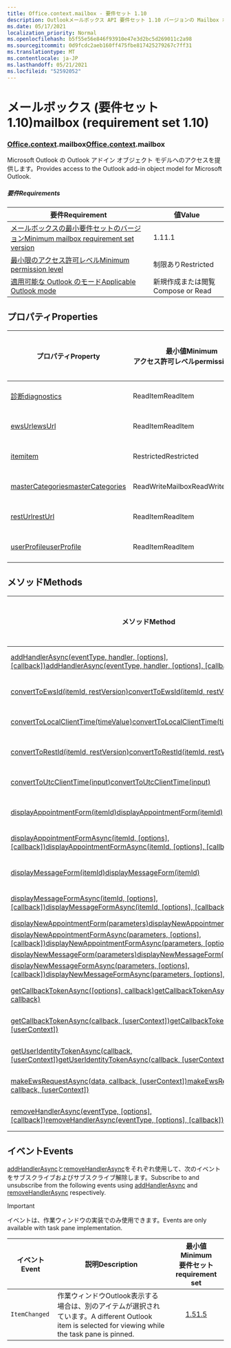 ```yaml
---
title: Office.context.mailbox - 要件セット 1.10
description: Outlookメールボックス API 要件セット 1.10 バージョンの Mailbox オブジェクト モデル。
ms.date: 05/17/2021
localization_priority: Normal
ms.openlocfilehash: b5f55e56e846f93910e47e3d2bc5d269011c2a98
ms.sourcegitcommit: 0d9fcdc2aeb160ff475fbe817425279267c7ff31
ms.translationtype: MT
ms.contentlocale: ja-JP
ms.lasthandoff: 05/21/2021
ms.locfileid: "52592052"
---
```

# <a name="mailbox-requirement-set-110"></a><span data-ttu-id="3c37a-103">メールボックス (要件セット 1.10)</span><span class="sxs-lookup"><span data-stu-id="3c37a-103">mailbox (requirement set 1.10)</span></span>

### <a name="officecontextmailbox"></a><span data-ttu-id="3c37a-104">[Office](office.md)[.context](office.context.md).mailbox</span><span class="sxs-lookup"><span data-stu-id="3c37a-104">[Office](office.md)[.context](office.context.md).mailbox</span></span>

<span data-ttu-id="3c37a-105">Microsoft Outlook の Outlook アドイン オブジェクト モデルへのアクセスを提供します。</span><span class="sxs-lookup"><span data-stu-id="3c37a-105">Provides access to the Outlook add-in object model for Microsoft Outlook.</span></span>

##### <a name="requirements"></a><span data-ttu-id="3c37a-106">要件</span><span class="sxs-lookup"><span data-stu-id="3c37a-106">Requirements</span></span>

|<span data-ttu-id="3c37a-107">要件</span><span class="sxs-lookup"><span data-stu-id="3c37a-107">Requirement</span></span>| <span data-ttu-id="3c37a-108">値</span><span class="sxs-lookup"><span data-stu-id="3c37a-108">Value</span></span>|
|---|---|
|[<span data-ttu-id="3c37a-109">メールボックスの最小要件セットのバージョン</span><span class="sxs-lookup"><span data-stu-id="3c37a-109">Minimum mailbox requirement set version</span></span>](../../requirement-sets/outlook-api-requirement-sets.md)| <span data-ttu-id="3c37a-110">1.1</span><span class="sxs-lookup"><span data-stu-id="3c37a-110">1.1</span></span>|
|[<span data-ttu-id="3c37a-111">最小限のアクセス許可レベル</span><span class="sxs-lookup"><span data-stu-id="3c37a-111">Minimum permission level</span></span>](../../../outlook/understanding-outlook-add-in-permissions.md)| <span data-ttu-id="3c37a-112">制限あり</span><span class="sxs-lookup"><span data-stu-id="3c37a-112">Restricted</span></span>|
|[<span data-ttu-id="3c37a-113">適用可能な Outlook のモード</span><span class="sxs-lookup"><span data-stu-id="3c37a-113">Applicable Outlook mode</span></span>](../../../outlook/outlook-add-ins-overview.md#extension-points)| <span data-ttu-id="3c37a-114">新規作成または閲覧</span><span class="sxs-lookup"><span data-stu-id="3c37a-114">Compose or Read</span></span>|

## <a name="properties"></a><span data-ttu-id="3c37a-115">プロパティ</span><span class="sxs-lookup"><span data-stu-id="3c37a-115">Properties</span></span>

| <span data-ttu-id="3c37a-116">プロパティ</span><span class="sxs-lookup"><span data-stu-id="3c37a-116">Property</span></span> | <span data-ttu-id="3c37a-117">最小値</span><span class="sxs-lookup"><span data-stu-id="3c37a-117">Minimum</span></span><br><span data-ttu-id="3c37a-118">アクセス許可レベル</span><span class="sxs-lookup"><span data-stu-id="3c37a-118">permission level</span></span> | <span data-ttu-id="3c37a-119">モード</span><span class="sxs-lookup"><span data-stu-id="3c37a-119">Modes</span></span> | <span data-ttu-id="3c37a-120">戻り値の種類</span><span class="sxs-lookup"><span data-stu-id="3c37a-120">Return type</span></span> | <span data-ttu-id="3c37a-121">最小値</span><span class="sxs-lookup"><span data-stu-id="3c37a-121">Minimum</span></span><br><span data-ttu-id="3c37a-122">要件セット</span><span class="sxs-lookup"><span data-stu-id="3c37a-122">requirement set</span></span> |
|---|---|---|---|:---:|
| [<span data-ttu-id="3c37a-123">診断</span><span class="sxs-lookup"><span data-stu-id="3c37a-123">diagnostics</span></span>](/javascript/api/outlook/office.mailbox?view=outlook-js-1.10&preserve-view=true#diagnostics) | <span data-ttu-id="3c37a-124">ReadItem</span><span class="sxs-lookup"><span data-stu-id="3c37a-124">ReadItem</span></span> | <span data-ttu-id="3c37a-125">作成</span><span class="sxs-lookup"><span data-stu-id="3c37a-125">Compose</span></span><br><span data-ttu-id="3c37a-126">Read</span><span class="sxs-lookup"><span data-stu-id="3c37a-126">Read</span></span> | [<span data-ttu-id="3c37a-127">Diagnostics</span><span class="sxs-lookup"><span data-stu-id="3c37a-127">Diagnostics</span></span>](/javascript/api/outlook/office.diagnostics?view=outlook-js-1.10&preserve-view=true) | [<span data-ttu-id="3c37a-128">1.1</span><span class="sxs-lookup"><span data-stu-id="3c37a-128">1.1</span></span>](../requirement-set-1.1/outlook-requirement-set-1.1.md) |
| [<span data-ttu-id="3c37a-129">ewsUrl</span><span class="sxs-lookup"><span data-stu-id="3c37a-129">ewsUrl</span></span>](/javascript/api/outlook/office.mailbox?view=outlook-js-1.10&preserve-view=true#ewsurl) | <span data-ttu-id="3c37a-130">ReadItem</span><span class="sxs-lookup"><span data-stu-id="3c37a-130">ReadItem</span></span> | <span data-ttu-id="3c37a-131">作成</span><span class="sxs-lookup"><span data-stu-id="3c37a-131">Compose</span></span><br><span data-ttu-id="3c37a-132">Read</span><span class="sxs-lookup"><span data-stu-id="3c37a-132">Read</span></span> | <span data-ttu-id="3c37a-133">String</span><span class="sxs-lookup"><span data-stu-id="3c37a-133">String</span></span> | [<span data-ttu-id="3c37a-134">1.1</span><span class="sxs-lookup"><span data-stu-id="3c37a-134">1.1</span></span>](../requirement-set-1.1/outlook-requirement-set-1.1.md) |
| [<span data-ttu-id="3c37a-135">item</span><span class="sxs-lookup"><span data-stu-id="3c37a-135">item</span></span>](office.context.mailbox.item.md) | <span data-ttu-id="3c37a-136">Restricted</span><span class="sxs-lookup"><span data-stu-id="3c37a-136">Restricted</span></span> | <span data-ttu-id="3c37a-137">作成</span><span class="sxs-lookup"><span data-stu-id="3c37a-137">Compose</span></span><br><span data-ttu-id="3c37a-138">Read</span><span class="sxs-lookup"><span data-stu-id="3c37a-138">Read</span></span> | [<span data-ttu-id="3c37a-139">項目</span><span class="sxs-lookup"><span data-stu-id="3c37a-139">Item</span></span>](/javascript/api/outlook/office.item?view=outlook-js-1.10&preserve-view=true) | [<span data-ttu-id="3c37a-140">1.1</span><span class="sxs-lookup"><span data-stu-id="3c37a-140">1.1</span></span>](../requirement-set-1.1/outlook-requirement-set-1.1.md) |
| [<span data-ttu-id="3c37a-141">masterCategories</span><span class="sxs-lookup"><span data-stu-id="3c37a-141">masterCategories</span></span>](/javascript/api/outlook/office.mailbox?view=outlook-js-1.10&preserve-view=true#mastercategories) | <span data-ttu-id="3c37a-142">ReadWriteMailbox</span><span class="sxs-lookup"><span data-stu-id="3c37a-142">ReadWriteMailbox</span></span> | <span data-ttu-id="3c37a-143">作成</span><span class="sxs-lookup"><span data-stu-id="3c37a-143">Compose</span></span><br><span data-ttu-id="3c37a-144">Read</span><span class="sxs-lookup"><span data-stu-id="3c37a-144">Read</span></span> | [<span data-ttu-id="3c37a-145">MasterCategories</span><span class="sxs-lookup"><span data-stu-id="3c37a-145">MasterCategories</span></span>](/javascript/api/outlook/office.mastercategories?view=outlook-js-1.10&preserve-view=true) | [<span data-ttu-id="3c37a-146">1.8</span><span class="sxs-lookup"><span data-stu-id="3c37a-146">1.8</span></span>](../requirement-set-1.8/outlook-requirement-set-1.8.md) |
| [<span data-ttu-id="3c37a-147">restUrl</span><span class="sxs-lookup"><span data-stu-id="3c37a-147">restUrl</span></span>](/javascript/api/outlook/office.mailbox?view=outlook-js-1.10&preserve-view=true#resturl) | <span data-ttu-id="3c37a-148">ReadItem</span><span class="sxs-lookup"><span data-stu-id="3c37a-148">ReadItem</span></span> | <span data-ttu-id="3c37a-149">作成</span><span class="sxs-lookup"><span data-stu-id="3c37a-149">Compose</span></span><br><span data-ttu-id="3c37a-150">Read</span><span class="sxs-lookup"><span data-stu-id="3c37a-150">Read</span></span> | <span data-ttu-id="3c37a-151">String</span><span class="sxs-lookup"><span data-stu-id="3c37a-151">String</span></span> | [<span data-ttu-id="3c37a-152">1.5</span><span class="sxs-lookup"><span data-stu-id="3c37a-152">1.5</span></span>](../requirement-set-1.5/outlook-requirement-set-1.5.md) |
| [<span data-ttu-id="3c37a-153">userProfile</span><span class="sxs-lookup"><span data-stu-id="3c37a-153">userProfile</span></span>](/javascript/api/outlook/office.mailbox?view=outlook-js-1.10&preserve-view=true#userprofile) | <span data-ttu-id="3c37a-154">ReadItem</span><span class="sxs-lookup"><span data-stu-id="3c37a-154">ReadItem</span></span> | <span data-ttu-id="3c37a-155">作成</span><span class="sxs-lookup"><span data-stu-id="3c37a-155">Compose</span></span><br><span data-ttu-id="3c37a-156">Read</span><span class="sxs-lookup"><span data-stu-id="3c37a-156">Read</span></span> | [<span data-ttu-id="3c37a-157">UserProfile</span><span class="sxs-lookup"><span data-stu-id="3c37a-157">UserProfile</span></span>](/javascript/api/outlook/office.userprofile?view=outlook-js-1.10&preserve-view=true) | [<span data-ttu-id="3c37a-158">1.1</span><span class="sxs-lookup"><span data-stu-id="3c37a-158">1.1</span></span>](../requirement-set-1.1/outlook-requirement-set-1.1.md) |

## <a name="methods"></a><span data-ttu-id="3c37a-159">メソッド</span><span class="sxs-lookup"><span data-stu-id="3c37a-159">Methods</span></span>

| <span data-ttu-id="3c37a-160">メソッド</span><span class="sxs-lookup"><span data-stu-id="3c37a-160">Method</span></span> | <span data-ttu-id="3c37a-161">最小値</span><span class="sxs-lookup"><span data-stu-id="3c37a-161">Minimum</span></span><br><span data-ttu-id="3c37a-162">アクセス許可レベル</span><span class="sxs-lookup"><span data-stu-id="3c37a-162">permission level</span></span> | <span data-ttu-id="3c37a-163">モード</span><span class="sxs-lookup"><span data-stu-id="3c37a-163">Modes</span></span> | <span data-ttu-id="3c37a-164">最小値</span><span class="sxs-lookup"><span data-stu-id="3c37a-164">Minimum</span></span><br><span data-ttu-id="3c37a-165">要件セット</span><span class="sxs-lookup"><span data-stu-id="3c37a-165">requirement set</span></span> |
|---|---|---|:---:|
| <span data-ttu-id="3c37a-166">[addHandlerAsync(eventType, handler, [options], [callback])](/javascript/api/outlook/office.mailbox?view=outlook-js-1.10&preserve-view=true#addhandlerasync-eventtype--handler--options--callback-)</span><span class="sxs-lookup"><span data-stu-id="3c37a-166">[addHandlerAsync(eventType, handler, [options], [callback])](/javascript/api/outlook/office.mailbox?view=outlook-js-1.10&preserve-view=true#addhandlerasync-eventtype--handler--options--callback-)</span></span> | <span data-ttu-id="3c37a-167">ReadItem</span><span class="sxs-lookup"><span data-stu-id="3c37a-167">ReadItem</span></span> | <span data-ttu-id="3c37a-168">作成</span><span class="sxs-lookup"><span data-stu-id="3c37a-168">Compose</span></span><br><span data-ttu-id="3c37a-169">Read</span><span class="sxs-lookup"><span data-stu-id="3c37a-169">Read</span></span> | [<span data-ttu-id="3c37a-170">1.5</span><span class="sxs-lookup"><span data-stu-id="3c37a-170">1.5</span></span>](../requirement-set-1.5/outlook-requirement-set-1.5.md) |
| [<span data-ttu-id="3c37a-171">convertToEwsId(itemId, restVersion)</span><span class="sxs-lookup"><span data-stu-id="3c37a-171">convertToEwsId(itemId, restVersion)</span></span>](/javascript/api/outlook/office.mailbox?view=outlook-js-1.10&preserve-view=true#converttoewsid-itemid--restversion-) | <span data-ttu-id="3c37a-172">Restricted</span><span class="sxs-lookup"><span data-stu-id="3c37a-172">Restricted</span></span> | <span data-ttu-id="3c37a-173">作成</span><span class="sxs-lookup"><span data-stu-id="3c37a-173">Compose</span></span><br><span data-ttu-id="3c37a-174">Read</span><span class="sxs-lookup"><span data-stu-id="3c37a-174">Read</span></span> | [<span data-ttu-id="3c37a-175">1.3</span><span class="sxs-lookup"><span data-stu-id="3c37a-175">1.3</span></span>](../requirement-set-1.3/outlook-requirement-set-1.3.md) |
| [<span data-ttu-id="3c37a-176">convertToLocalClientTime(timeValue)</span><span class="sxs-lookup"><span data-stu-id="3c37a-176">convertToLocalClientTime(timeValue)</span></span>](/javascript/api/outlook/office.mailbox?view=outlook-js-1.10&preserve-view=true#converttolocalclienttime-timevalue-) | <span data-ttu-id="3c37a-177">ReadItem</span><span class="sxs-lookup"><span data-stu-id="3c37a-177">ReadItem</span></span> | <span data-ttu-id="3c37a-178">作成</span><span class="sxs-lookup"><span data-stu-id="3c37a-178">Compose</span></span><br><span data-ttu-id="3c37a-179">Read</span><span class="sxs-lookup"><span data-stu-id="3c37a-179">Read</span></span> | [<span data-ttu-id="3c37a-180">1.1</span><span class="sxs-lookup"><span data-stu-id="3c37a-180">1.1</span></span>](../requirement-set-1.1/outlook-requirement-set-1.1.md) |
| [<span data-ttu-id="3c37a-181">convertToRestId(itemId, restVersion)</span><span class="sxs-lookup"><span data-stu-id="3c37a-181">convertToRestId(itemId, restVersion)</span></span>](/javascript/api/outlook/office.mailbox?view=outlook-js-1.10&preserve-view=true#converttorestid-itemid--restversion-) | <span data-ttu-id="3c37a-182">Restricted</span><span class="sxs-lookup"><span data-stu-id="3c37a-182">Restricted</span></span> | <span data-ttu-id="3c37a-183">作成</span><span class="sxs-lookup"><span data-stu-id="3c37a-183">Compose</span></span><br><span data-ttu-id="3c37a-184">Read</span><span class="sxs-lookup"><span data-stu-id="3c37a-184">Read</span></span> | [<span data-ttu-id="3c37a-185">1.3</span><span class="sxs-lookup"><span data-stu-id="3c37a-185">1.3</span></span>](../requirement-set-1.3/outlook-requirement-set-1.3.md) |
| [<span data-ttu-id="3c37a-186">convertToUtcClientTime(input)</span><span class="sxs-lookup"><span data-stu-id="3c37a-186">convertToUtcClientTime(input)</span></span>](/javascript/api/outlook/office.mailbox?view=outlook-js-1.10&preserve-view=true#converttoutcclienttime-input-) | <span data-ttu-id="3c37a-187">ReadItem</span><span class="sxs-lookup"><span data-stu-id="3c37a-187">ReadItem</span></span> | <span data-ttu-id="3c37a-188">作成</span><span class="sxs-lookup"><span data-stu-id="3c37a-188">Compose</span></span><br><span data-ttu-id="3c37a-189">Read</span><span class="sxs-lookup"><span data-stu-id="3c37a-189">Read</span></span> | [<span data-ttu-id="3c37a-190">1.1</span><span class="sxs-lookup"><span data-stu-id="3c37a-190">1.1</span></span>](../requirement-set-1.1/outlook-requirement-set-1.1.md) |
| [<span data-ttu-id="3c37a-191">displayAppointmentForm(itemId)</span><span class="sxs-lookup"><span data-stu-id="3c37a-191">displayAppointmentForm(itemId)</span></span>](/javascript/api/outlook/office.mailbox?view=outlook-js-1.10&preserve-view=true#displayappointmentform-itemid-) | <span data-ttu-id="3c37a-192">ReadItem</span><span class="sxs-lookup"><span data-stu-id="3c37a-192">ReadItem</span></span> | <span data-ttu-id="3c37a-193">作成</span><span class="sxs-lookup"><span data-stu-id="3c37a-193">Compose</span></span><br><span data-ttu-id="3c37a-194">Read</span><span class="sxs-lookup"><span data-stu-id="3c37a-194">Read</span></span> | [<span data-ttu-id="3c37a-195">1.1</span><span class="sxs-lookup"><span data-stu-id="3c37a-195">1.1</span></span>](../requirement-set-1.1/outlook-requirement-set-1.1.md) |
| <span data-ttu-id="3c37a-196">[displayAppointmentFormAsync(itemId, [options], [callback])](/javascript/api/outlook/office.mailbox?view=outlook-js-1.10&preserve-view=true#displayappointmentform-itemid--options--callback-)</span><span class="sxs-lookup"><span data-stu-id="3c37a-196">[displayAppointmentFormAsync(itemId, [options], [callback])](/javascript/api/outlook/office.mailbox?view=outlook-js-1.10&preserve-view=true#displayappointmentform-itemid--options--callback-)</span></span> | <span data-ttu-id="3c37a-197">ReadItem</span><span class="sxs-lookup"><span data-stu-id="3c37a-197">ReadItem</span></span> | <span data-ttu-id="3c37a-198">作成</span><span class="sxs-lookup"><span data-stu-id="3c37a-198">Compose</span></span><br><span data-ttu-id="3c37a-199">Read</span><span class="sxs-lookup"><span data-stu-id="3c37a-199">Read</span></span> | [<span data-ttu-id="3c37a-200">1.9</span><span class="sxs-lookup"><span data-stu-id="3c37a-200">1.9</span></span>](../requirement-set-1.9/outlook-requirement-set-1.9.md) |
| [<span data-ttu-id="3c37a-201">displayMessageForm(itemId)</span><span class="sxs-lookup"><span data-stu-id="3c37a-201">displayMessageForm(itemId)</span></span>](/javascript/api/outlook/office.mailbox?view=outlook-js-1.10&preserve-view=true#displaymessageform-itemid-) | <span data-ttu-id="3c37a-202">ReadItem</span><span class="sxs-lookup"><span data-stu-id="3c37a-202">ReadItem</span></span> | <span data-ttu-id="3c37a-203">作成</span><span class="sxs-lookup"><span data-stu-id="3c37a-203">Compose</span></span><br><span data-ttu-id="3c37a-204">Read</span><span class="sxs-lookup"><span data-stu-id="3c37a-204">Read</span></span> | [<span data-ttu-id="3c37a-205">1.1</span><span class="sxs-lookup"><span data-stu-id="3c37a-205">1.1</span></span>](../requirement-set-1.1/outlook-requirement-set-1.1.md) |
| <span data-ttu-id="3c37a-206">[displayMessageFormAsync(itemId, [options], [callback])](/javascript/api/outlook/office.mailbox?view=outlook-js-1.10&preserve-view=true#displaymessageform-itemid--options--callback-)</span><span class="sxs-lookup"><span data-stu-id="3c37a-206">[displayMessageFormAsync(itemId, [options], [callback])](/javascript/api/outlook/office.mailbox?view=outlook-js-1.10&preserve-view=true#displaymessageform-itemid--options--callback-)</span></span> | <span data-ttu-id="3c37a-207">ReadItem</span><span class="sxs-lookup"><span data-stu-id="3c37a-207">ReadItem</span></span> | <span data-ttu-id="3c37a-208">作成</span><span class="sxs-lookup"><span data-stu-id="3c37a-208">Compose</span></span><br><span data-ttu-id="3c37a-209">Read</span><span class="sxs-lookup"><span data-stu-id="3c37a-209">Read</span></span> | [<span data-ttu-id="3c37a-210">1.9</span><span class="sxs-lookup"><span data-stu-id="3c37a-210">1.9</span></span>](../requirement-set-1.9/outlook-requirement-set-1.9.md) |
| [<span data-ttu-id="3c37a-211">displayNewAppointmentForm(parameters)</span><span class="sxs-lookup"><span data-stu-id="3c37a-211">displayNewAppointmentForm(parameters)</span></span>](/javascript/api/outlook/office.mailbox?view=outlook-js-1.10&preserve-view=true#displaynewappointmentform-parameters-) | <span data-ttu-id="3c37a-212">ReadItem</span><span class="sxs-lookup"><span data-stu-id="3c37a-212">ReadItem</span></span> | <span data-ttu-id="3c37a-213">Read</span><span class="sxs-lookup"><span data-stu-id="3c37a-213">Read</span></span> | [<span data-ttu-id="3c37a-214">1.1</span><span class="sxs-lookup"><span data-stu-id="3c37a-214">1.1</span></span>](../requirement-set-1.1/outlook-requirement-set-1.1.md) |
| <span data-ttu-id="3c37a-215">[displayNewAppointmentFormAsync(parameters, [options], [callback])](/javascript/api/outlook/office.mailbox?view=outlook-js-1.10&preserve-view=true#displaynewappointmentform-parameters--options--callback-)</span><span class="sxs-lookup"><span data-stu-id="3c37a-215">[displayNewAppointmentFormAsync(parameters, [options], [callback])](/javascript/api/outlook/office.mailbox?view=outlook-js-1.10&preserve-view=true#displaynewappointmentform-parameters--options--callback-)</span></span> | <span data-ttu-id="3c37a-216">ReadItem</span><span class="sxs-lookup"><span data-stu-id="3c37a-216">ReadItem</span></span> | <span data-ttu-id="3c37a-217">Read</span><span class="sxs-lookup"><span data-stu-id="3c37a-217">Read</span></span> | [<span data-ttu-id="3c37a-218">1.9</span><span class="sxs-lookup"><span data-stu-id="3c37a-218">1.9</span></span>](../requirement-set-1.9/outlook-requirement-set-1.9.md) |
| [<span data-ttu-id="3c37a-219">displayNewMessageForm(parameters)</span><span class="sxs-lookup"><span data-stu-id="3c37a-219">displayNewMessageForm(parameters)</span></span>](/javascript/api/outlook/office.mailbox?view=outlook-js-1.10&preserve-view=true#displaynewmessageform-parameters-) | <span data-ttu-id="3c37a-220">ReadItem</span><span class="sxs-lookup"><span data-stu-id="3c37a-220">ReadItem</span></span> | <span data-ttu-id="3c37a-221">Read</span><span class="sxs-lookup"><span data-stu-id="3c37a-221">Read</span></span> | [<span data-ttu-id="3c37a-222">1.6</span><span class="sxs-lookup"><span data-stu-id="3c37a-222">1.6</span></span>](../requirement-set-1.6/outlook-requirement-set-1.6.md) |
| <span data-ttu-id="3c37a-223">[displayNewMessageFormAsync(parameters, [options], [callback])](/javascript/api/outlook/office.mailbox?view=outlook-js-1.10&preserve-view=true#displaynewmessageform-parameters--options--callback-)</span><span class="sxs-lookup"><span data-stu-id="3c37a-223">[displayNewMessageFormAsync(parameters, [options], [callback])](/javascript/api/outlook/office.mailbox?view=outlook-js-1.10&preserve-view=true#displaynewmessageform-parameters--options--callback-)</span></span> | <span data-ttu-id="3c37a-224">ReadItem</span><span class="sxs-lookup"><span data-stu-id="3c37a-224">ReadItem</span></span> | <span data-ttu-id="3c37a-225">Read</span><span class="sxs-lookup"><span data-stu-id="3c37a-225">Read</span></span> | [<span data-ttu-id="3c37a-226">1.9</span><span class="sxs-lookup"><span data-stu-id="3c37a-226">1.9</span></span>](../requirement-set-1.9/outlook-requirement-set-1.9.md) |
| <span data-ttu-id="3c37a-227">[getCallbackTokenAsync([options], callback)](/javascript/api/outlook/office.mailbox?view=outlook-js-1.10&preserve-view=true#getcallbacktokenasync-options--callback-)</span><span class="sxs-lookup"><span data-stu-id="3c37a-227">[getCallbackTokenAsync([options], callback)](/javascript/api/outlook/office.mailbox?view=outlook-js-1.10&preserve-view=true#getcallbacktokenasync-options--callback-)</span></span> | <span data-ttu-id="3c37a-228">ReadItem</span><span class="sxs-lookup"><span data-stu-id="3c37a-228">ReadItem</span></span> | <span data-ttu-id="3c37a-229">作成</span><span class="sxs-lookup"><span data-stu-id="3c37a-229">Compose</span></span><br><span data-ttu-id="3c37a-230">Read</span><span class="sxs-lookup"><span data-stu-id="3c37a-230">Read</span></span> | [<span data-ttu-id="3c37a-231">1.5</span><span class="sxs-lookup"><span data-stu-id="3c37a-231">1.5</span></span>](../requirement-set-1.5/outlook-requirement-set-1.5.md) |
| <span data-ttu-id="3c37a-232">[getCallbackTokenAsync(callback, [userContext])](/javascript/api/outlook/office.mailbox?view=outlook-js-1.10&preserve-view=true#getcallbacktokenasync-callback--usercontext-)</span><span class="sxs-lookup"><span data-stu-id="3c37a-232">[getCallbackTokenAsync(callback, [userContext])](/javascript/api/outlook/office.mailbox?view=outlook-js-1.10&preserve-view=true#getcallbacktokenasync-callback--usercontext-)</span></span> | <span data-ttu-id="3c37a-233">ReadItem</span><span class="sxs-lookup"><span data-stu-id="3c37a-233">ReadItem</span></span> | <span data-ttu-id="3c37a-234">作成</span><span class="sxs-lookup"><span data-stu-id="3c37a-234">Compose</span></span><br><span data-ttu-id="3c37a-235">Read</span><span class="sxs-lookup"><span data-stu-id="3c37a-235">Read</span></span> | [<span data-ttu-id="3c37a-236">1.3</span><span class="sxs-lookup"><span data-stu-id="3c37a-236">1.3</span></span>](../requirement-set-1.3/outlook-requirement-set-1.3.md)<br>[<span data-ttu-id="3c37a-237">1.1</span><span class="sxs-lookup"><span data-stu-id="3c37a-237">1.1</span></span>](../requirement-set-1.1/outlook-requirement-set-1.1.md) |
| <span data-ttu-id="3c37a-238">[getUserIdentityTokenAsync(callback, [userContext])](/javascript/api/outlook/office.mailbox?view=outlook-js-1.10&preserve-view=true#getuseridentitytokenasync-callback--usercontext-)</span><span class="sxs-lookup"><span data-stu-id="3c37a-238">[getUserIdentityTokenAsync(callback, [userContext])](/javascript/api/outlook/office.mailbox?view=outlook-js-1.10&preserve-view=true#getuseridentitytokenasync-callback--usercontext-)</span></span> | <span data-ttu-id="3c37a-239">ReadItem</span><span class="sxs-lookup"><span data-stu-id="3c37a-239">ReadItem</span></span> | <span data-ttu-id="3c37a-240">作成</span><span class="sxs-lookup"><span data-stu-id="3c37a-240">Compose</span></span><br><span data-ttu-id="3c37a-241">Read</span><span class="sxs-lookup"><span data-stu-id="3c37a-241">Read</span></span> | [<span data-ttu-id="3c37a-242">1.1</span><span class="sxs-lookup"><span data-stu-id="3c37a-242">1.1</span></span>](../requirement-set-1.1/outlook-requirement-set-1.1.md) |
| <span data-ttu-id="3c37a-243">[makeEwsRequestAsync(data, callback, [userContext])](/javascript/api/outlook/office.mailbox?view=outlook-js-1.10&preserve-view=true#makeewsrequestasync-data--callback--usercontext-)</span><span class="sxs-lookup"><span data-stu-id="3c37a-243">[makeEwsRequestAsync(data, callback, [userContext])](/javascript/api/outlook/office.mailbox?view=outlook-js-1.10&preserve-view=true#makeewsrequestasync-data--callback--usercontext-)</span></span> | <span data-ttu-id="3c37a-244">ReadWriteMailbox</span><span class="sxs-lookup"><span data-stu-id="3c37a-244">ReadWriteMailbox</span></span> | <span data-ttu-id="3c37a-245">作成</span><span class="sxs-lookup"><span data-stu-id="3c37a-245">Compose</span></span><br><span data-ttu-id="3c37a-246">Read</span><span class="sxs-lookup"><span data-stu-id="3c37a-246">Read</span></span> | [<span data-ttu-id="3c37a-247">1.1</span><span class="sxs-lookup"><span data-stu-id="3c37a-247">1.1</span></span>](../requirement-set-1.1/outlook-requirement-set-1.1.md) |
| <span data-ttu-id="3c37a-248">[removeHandlerAsync(eventType, [options], [callback])](/javascript/api/outlook/office.mailbox?view=outlook-js-1.10&preserve-view=true#removehandlerasync-eventtype--options--callback-)</span><span class="sxs-lookup"><span data-stu-id="3c37a-248">[removeHandlerAsync(eventType, [options], [callback])](/javascript/api/outlook/office.mailbox?view=outlook-js-1.10&preserve-view=true#removehandlerasync-eventtype--options--callback-)</span></span> | <span data-ttu-id="3c37a-249">ReadItem</span><span class="sxs-lookup"><span data-stu-id="3c37a-249">ReadItem</span></span> | <span data-ttu-id="3c37a-250">作成</span><span class="sxs-lookup"><span data-stu-id="3c37a-250">Compose</span></span><br><span data-ttu-id="3c37a-251">Read</span><span class="sxs-lookup"><span data-stu-id="3c37a-251">Read</span></span> | [<span data-ttu-id="3c37a-252">1.5</span><span class="sxs-lookup"><span data-stu-id="3c37a-252">1.5</span></span>](../requirement-set-1.5/outlook-requirement-set-1.5.md) |

## <a name="events"></a><span data-ttu-id="3c37a-253">イベント</span><span class="sxs-lookup"><span data-stu-id="3c37a-253">Events</span></span>

<span data-ttu-id="3c37a-254">[addHandlerAsync](/javascript/api/outlook/office.mailbox?view=outlook-js-1.10&preserve-view=true#addhandlerasync-eventtype--handler--options--callback-)と[removeHandlerAsync](/javascript/api/outlook/office.mailbox?view=outlook-js-1.10&preserve-view=true#removehandlerasync-eventtype--options--callback-)をそれぞれ使用して、次のイベントをサブスクライブおよびサブスクライブ解除します。</span><span class="sxs-lookup"><span data-stu-id="3c37a-254">Subscribe to and unsubscribe from the following events using [addHandlerAsync](/javascript/api/outlook/office.mailbox?view=outlook-js-1.10&preserve-view=true#addhandlerasync-eventtype--handler--options--callback-) and [removeHandlerAsync](/javascript/api/outlook/office.mailbox?view=outlook-js-1.10&preserve-view=true#removehandlerasync-eventtype--options--callback-) respectively.</span></span>

> [!IMPORTANT]
> <span data-ttu-id="3c37a-255">イベントは、作業ウィンドウの実装でのみ使用できます。</span><span class="sxs-lookup"><span data-stu-id="3c37a-255">Events are only available with task pane implementation.</span></span>

| <span data-ttu-id="3c37a-256">イベント</span><span class="sxs-lookup"><span data-stu-id="3c37a-256">Event</span></span> | <span data-ttu-id="3c37a-257">説明</span><span class="sxs-lookup"><span data-stu-id="3c37a-257">Description</span></span> | <span data-ttu-id="3c37a-258">最小値</span><span class="sxs-lookup"><span data-stu-id="3c37a-258">Minimum</span></span><br><span data-ttu-id="3c37a-259">要件セット</span><span class="sxs-lookup"><span data-stu-id="3c37a-259">requirement set</span></span> |
|---|---|:---:|
|`ItemChanged`| <span data-ttu-id="3c37a-260">作業ウィンドウOutlook表示する場合は、別のアイテムが選択されています。</span><span class="sxs-lookup"><span data-stu-id="3c37a-260">A different Outlook item is selected for viewing while the task pane is pinned.</span></span> | [<span data-ttu-id="3c37a-261">1.5</span><span class="sxs-lookup"><span data-stu-id="3c37a-261">1.5</span></span>](../requirement-set-1.5/outlook-requirement-set-1.5.md) |
